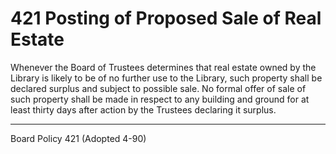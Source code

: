 # 421 Posting of Proposed Sale of Real Estate

Whenever the Board of Trustees determines that real estate owned by the Library is likely to be of no further use to the Library, such property shall be declared surplus and subject to possible sale. No formal offer of sale of such property shall be made in respect to any building and ground for at least thirty days after action by the Trustees declaring it surplus.

---

Board Policy 421 (Adopted 4-90)
